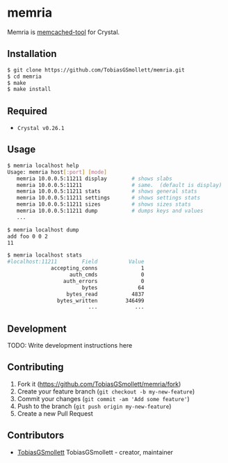 # memria

Memria is  [memcached-tool](https://github.com/memcached/memcached/blob/master/scripts/memcached-tool) for Crystal.

## Installation

```sh
$ git clone https://github.com/TobiasGSmollett/memria.git
$ cd memria
$ make
$ make install
```

## Required

- `Crystal v0.26.1`

## Usage

```sh
$ memria localhost help
Usage: memria host[:port] [mode]
   memria 10.0.0.5:11211 display        # shows slabs
   memria 10.0.0.5:11211                # same.  (default is display)
   memria 10.0.0.5:11211 stats          # shows general stats
   memria 10.0.0.5:11211 settings       # shows settings stats
   memria 10.0.0.5:11211 sizes          # shows sizes stats
   memria 10.0.0.5:11211 dump           # dumps keys and values
   ...

$ memria localhost dump
add foo 0 0 2
11

$ memria localhost stats
#localhost:11211        Field          Value
              accepting_conns              1
                    auth_cmds              0
                  auth_errors              0
                        bytes             64
                   bytes_read           4837
                bytes_written         346499
                          ...            ...
```
## Development

TODO: Write development instructions here

## Contributing

1. Fork it (<https://github.com/TobiasGSmollett/memria/fork>)
2. Create your feature branch (`git checkout -b my-new-feature`)
3. Commit your changes (`git commit -am 'Add some feature'`)
4. Push to the branch (`git push origin my-new-feature`)
5. Create a new Pull Request

## Contributors

- [TobiasGSmollett](https://github.com/TobiasGSmollett) TobiasGSmollett - creator, maintainer

